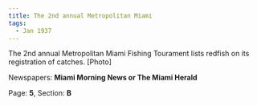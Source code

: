 ```yaml
---  
title: The 2nd annual Metropolitan Miami  
tags:  
  - Jan 1937  
---  
```

  
The 2nd annual Metropolitan Miami Fishing Tourament lists redfish on its registration of catches. [Photo]  
  
Newspapers: **Miami Morning News or The Miami Herald**  
  
Page: **5**, Section: **B** 
